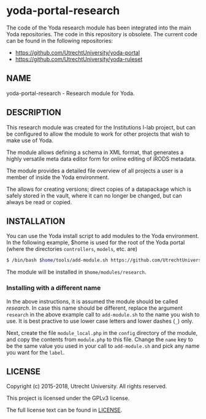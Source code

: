 yoda-portal-research
====================

The code of the Yoda research module has been integrated into the main Yoda repositories. The code in this repository is obsolete. The current code can be found in the following repositories:

- https://github.com/UtrechtUniversity/yoda-portal
- https://github.com/UtrechtUniversity/yoda-ruleset

NAME
----

yoda-portal-research - Research module for Yoda.

DESCRIPTION
---
This research module was created for the Institutions I-lab project, but can be configured to allow the module to work for other projects that wish to make use of Yoda.

The module allows defining a schema in XML format, that generates a highly versatile meta data editor form for online editing of iRODS metadata.

The module provides a detailed file overview of all projects a user is a member of inside the Yoda environment.

The allows for creating versions; direct copies of a datapackage which is safely stored in the vault, where it can no longer be changed, but can always be read or copied.

INSTALLATION
------
You can use the Yoda install script to add modules to the Yoda environment.
In the following example, $home is used for the root of the Yoda portal (where the directories `controllers`, `models`, etc. are)
```sh
$ /bin/bash $home/tools/add-module.sh https://github.com/UtrechtUniversity/yoda-portal-research research
```
The module will be installed in `$home/modules/research`.

### Installing with a different name
In the above instructions, it is assumed the module should be called _research_. In case this name should be different, replace the argument `research` in the above example call to `add-module.sh` to the name you wish to use. It is best practive to use lower case letters and lower dashes (`_`) only.

Next, create the file `module_local.php` in the `config` directory of the module, and copy the contents from `module.php` to this file. Change the `name` key to be the same value you used in your call to `add-module.sh` and pick any name you want for the `label`.

LICENSE
-------
Copyright (c) 2015-2018, Utrecht University. All rights reserved.

This project is licensed under the GPLv3 license.

The full license text can be found in [LICENSE](LICENSE).
